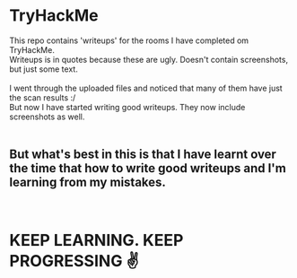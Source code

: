 # TryHackMe

This repo contains 'writeups' for the rooms I have completed om TryHackMe. <br>
Writeups is in quotes because these are ugly. Doesn't contain screenshots, but just some text. <br>
<br>
I went through the uploaded files and noticed that many of them have just the scan results :/<br>
But now I have started writing good writeups. They now include screenshots as well. <br>
<br>

<h2>But what's best in this is that I have learnt over the time that how to write good writeups and I'm learning from my mistakes.</h2>
<br>
<h1>KEEP LEARNING. KEEP PROGRESSING ✌️</h1>
